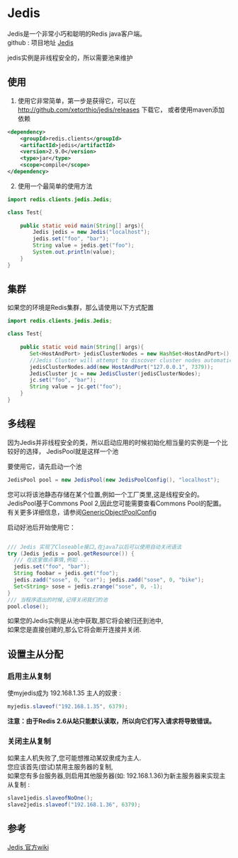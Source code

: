 # Jedis 

Jedis是一个非常小巧和聪明的Redis java客户端。  
github : 项目地址 [Jedis](https://github.com/xetorthio/jedis)

jedis实例是非线程安全的，所以需要池来维护

## 使用

1. 使用它非常简单，第一步是获得它，可以在  http://github.com/xetorthio/jedis/releases 下载它，
或者使用maven添加依赖

```xml
<dependency>
    <groupId>redis.clients</groupId>
    <artifactId>jedis</artifactId>
    <version>2.9.0</version>
    <type>jar</type>
    <scope>compile</scope>
</dependency>
```

2. 使用一个最简单的使用方法
```java
import redis.clients.jedis.Jedis;

class Test{
    
	public static void main(String[] args){
        Jedis jedis = new Jedis("localhost");
        jedis.set("foo", "bar");
        String value = jedis.get("foo");
        System.out.println(value);
	}
}
```

## 集群

如果您的环境是Redis集群，那么请使用以下方式配置

```java
import redis.clients.jedis.Jedis;

class Test{
    
	public static void main(String[] args){
       Set<HostAndPort> jedisClusterNodes = new HashSet<HostAndPort>();
       //Jedis Cluster will attempt to discover cluster nodes automatically
       jedisClusterNodes.add(new HostAndPort("127.0.0.1", 7379));
       JedisCluster jc = new JedisCluster(jedisClusterNodes);
       jc.set("foo", "bar");
       String value = jc.get("foo");
	}
}
```

## 多线程

因为Jedis并非线程安全的类，所以启动应用的时候初始化相当量的实例是一个比较好的选择，
JedisPool就是这样一个池

要使用它，请先启动一个池

```java
JedisPool pool = new JedisPool(new JedisPoolConfig(), "localhost");
```
您可以将该池静态存储在某个位置,例如一个工厂类里,这是线程安全的。
JedisPool基于Commons Pool 2,因此您可能需要查看Commons Pool的配置。
有关更多详细信息，请参阅[GenericObjectPoolConfig](http://commons.apache.org/proper/commons-pool/apidocs/org/apache/commons/pool2/impl/GenericObjectPoolConfig.html)

启动好池后开始使用它：
```java

/// Jedis 实现了Closeable接口,在java7以后可以使用自动关闭语法
try (Jedis jedis = pool.getResource()) {
  /// 在这里做点事情,例如 ...
  jedis.set("foo", "bar");
  String foobar = jedis.get("foo");
  jedis.zadd("sose", 0, "car"); jedis.zadd("sose", 0, "bike"); 
  Set<String> sose = jedis.zrange("sose", 0, -1);
}
/// 当程序退出的时候,记得关闭我们的池
pool.close();
```

如果您的Jedis实例是从池中获取,那它将会被归还到池中,  
如果您是直接创建的,那么它将会断开连接并关闭.

## 设置主从分配 

### 启用主从复制 

使myjedis成为 192.168.1.35 主人的奴隶 :
```java
myjedis.slaveof("192.168.1.35", 6379);
```
**注意：由于Redis 2.6从站只能默认读取，所以向它们写入请求将导致错误。**
### 关闭主从复制  

如果主人机失败了,您可能想推动某奴隶成为主人.  
您应该首先(尝试)禁用主服务器的复制,  
如果您有多台服务器,则启用其他服务器(如: 192.168.1.36)为新主服务器来实现主从复制 : 

```java
slave1jedis.slaveofNoOne();
slave2jedis.slaveof("192.168.1.36", 6379); 
```

## 参考

[Jedis 官方wiki](https://github.com/xetorthio/jedis/wiki/)